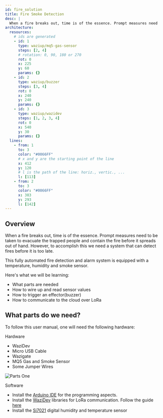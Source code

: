 ```yaml
---
id: fire_solution
title: Fire Smoke Detection
desc: |
  When a fire breaks out, time is of the essence. Prompt measures need to be taken to evacuate the trapped people and contain the fire before it spreads out of hand.
architecture:
  resources:
    # ids are generated
    - id: 1
      type: waziup/mq5-gas-sensor
      steps: [2, 4]
      # rotation: 0, 90, 180 or 270
      rot: 0
      x: 225
      y: 60
      params: {}
    - id: 2
      type: waziup/buzzer
      steps: [3, 4]
      rot: 0
      x: 240
      y: 240
      params: {}
    - id: 3
      type: waziup/wazidev
      steps: [1, 2, 3, 4]
      rot: 0
      x: 540
      y: 30
      params: {}
  lines:
    - from: 1
      to: 3
      color: "#0066FF"
      # x and y are the starting point of the line
      x: 412
      y: 120
      # l is the path of the line: horiz., vertic., ...
      l: [113]
    - from: 2
      to: 3
      color: "#0066FF"
      x: 383
      y: 293
      l: [142]
---
```


Overview
----

When a fire breaks out, time is of the essence. Prompt measures need to be taken to evacuate the trapped people and contain the fire before it spreads out of hand. However, to accomplish this we need a system that can detect fires before it is too late.

This fully automated fire detection and alarm system is equipped with a temperature, humidity and smoke sensor.

Here's what we will be learning:
- What parts are needed
- How to wire up and read sensor values
- How to trigger an effector(buzzer)
- How to communicate to the cloud over LoRa


What parts do we need?
----

To follow this user manual, one will need the following hardware:

Hardware
  - WaziDev
  - Micro USB Cable
  - Wazigate
  - MQ5 Gas and Smoke Sensor
  - Some Jumper Wires

![Parts One](./media/firedetection.png)

Software
  - Install the [Arduino IDE](https://www.arduino.cc/en/Main/Software) for the programming aspects.
  - Install the [WaziDev](https://github.com/Waziup/WaziDev/archive/master.zip) libraries for LoRa communication. Follow the guide [here](https://waziup.io/documentation/wazidev/user-manual/#install-the-wazidev-sketchbook)
  - Install the [Si7021](https://github.com/adafruit/Adafruit_Si7021) digital humidity and temperature sensor 
